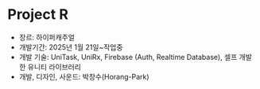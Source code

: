 # Project R

* 장르: 하이퍼캐주얼
* 개발기간: 2025년 1월 21일~작업중
* 개발 기술: UniTask, UniRx, Firebase (Auth, Realtime Database), 셀프 개발한 유니티 라이브러리
* 개발, 디자인, 사운드: 박창수(Horang-Park)
